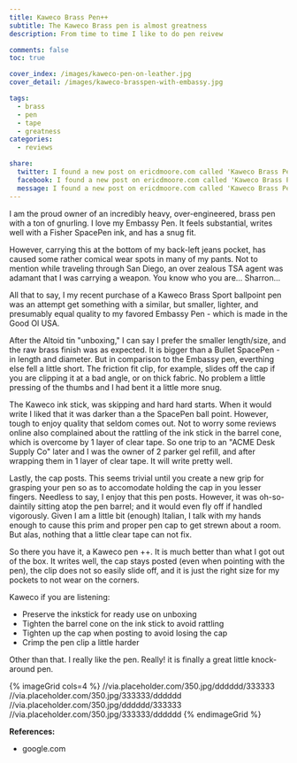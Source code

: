 ```yaml
---
title: Kaweco Brass Pen++
subtitle: The Kaweco Brass pen is almost greatness
description: From time to time I like to do pen reivew

comments: false
toc: true

cover_index: /images/kaweco-pen-on-leather.jpg
cover_detail: /images/kaweco-brasspen-with-embassy.jpg

tags:
  - brass
  - pen
  - tape
  - greatness
categories:
  - reviews

share:
  twitter: I found a new post on ericdmoore.com called 'Kaweco Brass Pen++'
  facebook: I found a new post on ericdmoore.com called 'Kaweco Brass Pen++'
  message: I found a new post on ericdmoore.com called 'Kaweco Brass Pen++'
---
```

I am the proud owner of an incredibly heavy, over-engineered, brass pen with a ton of gnurling. I love my Embassy Pen. It feels substantial, writes well with a Fisher SpacePen ink, and has a snug fit.

However, carrying this at the bottom of my back-left jeans pocket, has caused some rather comical wear spots in many of my pants. Not to mention while traveling through San Diego, an over zealous TSA agent was adamant that I was carrying a weapon. You know who you are... Sharron...

<!-- more --> 

All that to say, I my recent purchase of a Kaweco Brass Sport ballpoint pen was an attempt get something with a similar, but smaller, lighter, and presumably equal quality to my favored Embassy Pen - which is  made in the Good Ol USA.

After the Altoid tin "unboxing," I can say I prefer the smaller length/size, and the raw brass finish was as expected. It is bigger than a Bullet SpacePen - in length and diameter. But in comparison to the Embassy pen, everthing else fell a little short. The friction fit clip, for example, slides off the cap if you are clipping it at a bad angle, or on thick fabric. No problem a little pressing of the thumbs and I had bent it a little more snug.

The Kaweco ink stick, was skipping and hard hard starts. When it would write I liked that it was darker than a the SpacePen ball point. However, tough to enjoy quality that seldom comes out. Not to worry some reviews online also complained about the rattling of the ink stick in the barrel cone, which is overcome by 1 layer of clear tape. So one trip to an "ACME Desk Supply Co" later and I was the owner of 2 parker gel refill, and after wrapping them in 1 layer of clear tape. It will write pretty well.

Lastly, the cap posts. This seems trivial until you create a new grip for grasping your pen so as to accomodate holding the cap in you lesser fingers. Needless to say, I enjoy that this pen posts. However, it was oh-so-daintily sitting atop the pen barrel; and it would even fly off if handled vigorously. Given I am a little bit (enough) Italian, I talk with my hands enough to cause this prim and proper pen cap to get strewn about a room. But alas, nothing that a little clear tape can not fix.

So there you have it, a Kaweco pen ++. It is much better than what I got out of the box. It writes well, the cap stays posted (even when pointing with the pen), the clip does not so easily slide off, and it is just the right size for my pockets to not wear on the corners.

Kaweco if you are listening:

- Preserve the inkstick for ready use on unboxing
- Tighten the barrel cone on the ink stick to avoid rattling
- Tighten up the cap when posting to avoid losing the cap
- Crimp the pen clip a little harder


Other than that. I really like the pen. Really! it is finally a great little knock-around pen.

{% imageGrid cols=4 %}
  //via.placeholder.com/350.jpg/dddddd/333333
  //via.placeholder.com/350.jpg/333333/dddddd
  //via.placeholder.com/350.jpg/dddddd/333333
  //via.placeholder.com/350.jpg/333333/dddddd
{% endimageGrid %}

**References:**
- google.com